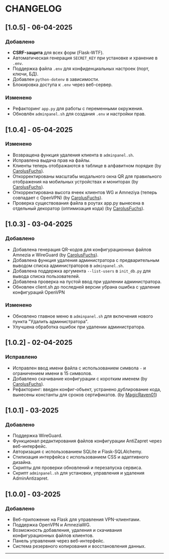 # CHANGELOG
## [1.0.5] - 06-04-2025
### Добавлено
- **CSRF-защита** для всех форм (Flask-WTF).
- Автоматическая генерация `SECRET_KEY` при установке и хранение в `.env`.
- Поддержка файла `.env` для конфиденциальных настроек (порт, ключи, БД).
- Добавлен `python-dotenv` в зависимости.
- Блокировка доступа к `.env` через веб-сервер.

### Изменено
- Рефакторинг `app.py` для работы с переменными окружения.
- Обновлён `adminpanel.sh` для создания `.env` и настройки прав.

## [1.0.4] - 05-04-2025
### Изменено
- Возвращена функция удаления клиента в `adminpanel.sh`.
- Исправлена выдача прав на файлы.
- Клиенты теперь отображаются в таблице в алфавитном порядке (by [CarolusFuchs](https://github.com/CarolusFuchs)).
- Откорректированы масштабы модального окна QR для правильного отображения на мобильных устройствах и мониторах (by [CarolusFuchs](https://github.com/CarolusFuchs)).
- Откорректирована высота ячеек клиентов WG и Amneziya (теперь совпадает с OpenVPN) (by [CarolusFuchs](https://github.com/CarolusFuchs)).
- Проверка существования файла в роутах app.py вынесена в отдельный декоратор (оптимизация кода) (by [CarolusFuchs](https://github.com/CarolusFuchs)).

## [1.0.3] - 03-04-2025
### Добавлено
- Добавлена генерация QR-кодов для конфигурационных файлов Amnezia и WireGuard (by [CarolusFuchs](https://github.com/CarolusFuchs)).
- Добавлена функция удаления администратора с предварительным выводом списка администраторов в `adminpanel.sh`.
- Добавлена поддержка аргумента `--list-users` в `init_db.py` для вывода списка пользователей.
- Добавлена проверка на пустой ввод при удалении администратора.
- Обновлен client.sh до последней версии убрана ошибка с удаление конфигураций OpenVPN

### Изменено
- Обновлено главное меню в `adminpanel.sh` для включения нового пункта "Удалить администратора".
- Улучшена обработка ошибок при удалении администратора.

## [1.0.2] - 02-04-2025
### Исправлено
- Исправлен ввод имени файла с использованием символа `-` и ограничением имени в 15 символов.
- Добавлено скачивание конфигурации с коротким именем (by [CarolusFuchs](https://github.com/CarolusFuchs)).
- Рефакторинг: введен конфиг-объект, устранено дублирование кода, вынесены константы для сроков сертификатов. (by [MagicRaven01](https://github.com/MagicRaven01))

## [1.0.1] - 03-2025
### Добавлено
- Поддержка WireGuard.
- Функционал редактирования файлов конфигурации AntiZapret через веб-интерфейс.
- Авторизация с использованием SQLite и Flask-SQLAlchemy.
- Стилизация интерфейса с использованием CSS и адаптивного дизайна.
- Скрипты для проверки обновлений и перезапуска сервиса.
- Скрипт `adminpanel.sh` для установки, управления и удаления AdminAntizapret.

## [1.0.0] - 03-2025
### Добавлено
- Веб-приложение на Flask для управления VPN-клиентами.
- Поддержка OpenVPN и AmneziaWG.
- Возможность добавления, удаления и скачивания конфигурационных файлов клиентов.
- Панель управления через веб-интерфейс.
- Система резервного копирования и восстановления данных.

---
